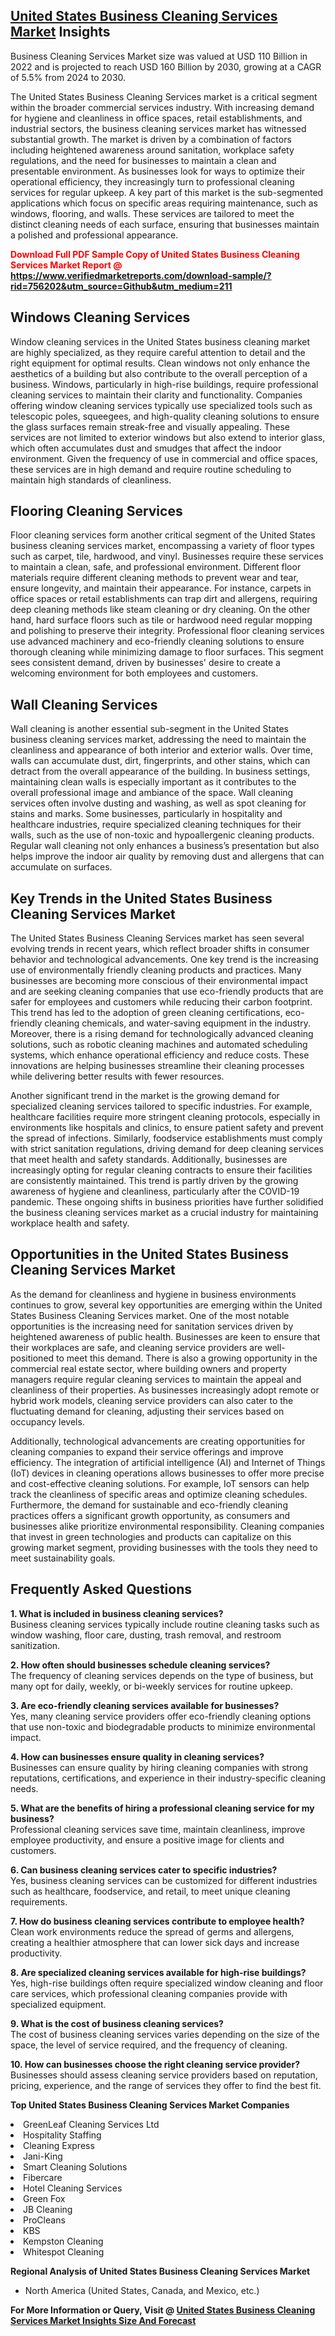 <h2><a href="https://www.verifiedmarketreports.com/download-sample/?rid=756202&amp;utm_source=Github&amp;utm_medium=211" target="_blank">United States Business Cleaning Services Market</a> Insights</h2><p>Business Cleaning Services Market size was valued at USD 110 Billion in 2022 and is projected to reach USD 160 Billion by 2030, growing at a CAGR of 5.5% from 2024 to 2030.</p><p><p>The United States Business Cleaning Services market is a critical segment within the broader commercial services industry. With increasing demand for hygiene and cleanliness in office spaces, retail establishments, and industrial sectors, the business cleaning services market has witnessed substantial growth. The market is driven by a combination of factors including heightened awareness around sanitation, workplace safety regulations, and the need for businesses to maintain a clean and presentable environment. As businesses look for ways to optimize their operational efficiency, they increasingly turn to professional cleaning services for regular upkeep. A key part of this market is the sub-segmented applications which focus on specific areas requiring maintenance, such as windows, flooring, and walls. These services are tailored to meet the distinct cleaning needs of each surface, ensuring that businesses maintain a polished and professional appearance. <strong><p><span class=""><span style="color: #ff0000;"><strong>Download Full PDF Sample Copy of United States Business Cleaning Services Market Report</strong> @ </span><a href="https://www.verifiedmarketreports.com/download-sample/?rid=756202&amp;utm_source=Github&amp;utm_medium=211" target="_blank">https://www.verifiedmarketreports.com/download-sample/?rid=756202&amp;utm_source=Github&amp;utm_medium=211</a></span></p></strong></p><h2>Windows Cleaning Services</h2><p>Window cleaning services in the United States business cleaning market are highly specialized, as they require careful attention to detail and the right equipment for optimal results. Clean windows not only enhance the aesthetics of a building but also contribute to the overall perception of a business. Windows, particularly in high-rise buildings, require professional cleaning services to maintain their clarity and functionality. Companies offering window cleaning services typically use specialized tools such as telescopic poles, squeegees, and high-quality cleaning solutions to ensure the glass surfaces remain streak-free and visually appealing. These services are not limited to exterior windows but also extend to interior glass, which often accumulates dust and smudges that affect the indoor environment. Given the frequency of use in commercial and office spaces, these services are in high demand and require routine scheduling to maintain high standards of cleanliness.</p><h2>Flooring Cleaning Services</h2><p>Floor cleaning services form another critical segment of the United States business cleaning services market, encompassing a variety of floor types such as carpet, tile, hardwood, and vinyl. Businesses require these services to maintain a clean, safe, and professional environment. Different floor materials require different cleaning methods to prevent wear and tear, ensure longevity, and maintain their appearance. For instance, carpets in office spaces or retail establishments can trap dirt and allergens, requiring deep cleaning methods like steam cleaning or dry cleaning. On the other hand, hard surface floors such as tile or hardwood need regular mopping and polishing to preserve their integrity. Professional floor cleaning services use advanced machinery and eco-friendly cleaning solutions to ensure thorough cleaning while minimizing damage to floor surfaces. This segment sees consistent demand, driven by businesses' desire to create a welcoming environment for both employees and customers.</p><h2>Wall Cleaning Services</h2><p>Wall cleaning is another essential sub-segment in the United States business cleaning services market, addressing the need to maintain the cleanliness and appearance of both interior and exterior walls. Over time, walls can accumulate dust, dirt, fingerprints, and other stains, which can detract from the overall appearance of the building. In business settings, maintaining clean walls is especially important as it contributes to the overall professional image and ambiance of the space. Wall cleaning services often involve dusting and washing, as well as spot cleaning for stains and marks. Some businesses, particularly in hospitality and healthcare industries, require specialized cleaning techniques for their walls, such as the use of non-toxic and hypoallergenic cleaning products. Regular wall cleaning not only enhances a business’s presentation but also helps improve the indoor air quality by removing dust and allergens that can accumulate on surfaces.</p><h2>Key Trends in the United States Business Cleaning Services Market</h2><p>The United States Business Cleaning Services market has seen several evolving trends in recent years, which reflect broader shifts in consumer behavior and technological advancements. One key trend is the increasing use of environmentally friendly cleaning products and practices. Many businesses are becoming more conscious of their environmental impact and are seeking cleaning companies that use eco-friendly products that are safer for employees and customers while reducing their carbon footprint. This trend has led to the adoption of green cleaning certifications, eco-friendly cleaning chemicals, and water-saving equipment in the industry. Moreover, there is a rising demand for technologically advanced cleaning solutions, such as robotic cleaning machines and automated scheduling systems, which enhance operational efficiency and reduce costs. These innovations are helping businesses streamline their cleaning processes while delivering better results with fewer resources.</p><p>Another significant trend in the market is the growing demand for specialized cleaning services tailored to specific industries. For example, healthcare facilities require more stringent cleaning protocols, especially in environments like hospitals and clinics, to ensure patient safety and prevent the spread of infections. Similarly, foodservice establishments must comply with strict sanitation regulations, driving demand for deep cleaning services that meet health and safety standards. Additionally, businesses are increasingly opting for regular cleaning contracts to ensure their facilities are consistently maintained. This trend is partly driven by the growing awareness of hygiene and cleanliness, particularly after the COVID-19 pandemic. These ongoing shifts in business priorities have further solidified the business cleaning services market as a crucial industry for maintaining workplace health and safety.</p><h2>Opportunities in the United States Business Cleaning Services Market</h2><p>As the demand for cleanliness and hygiene in business environments continues to grow, several key opportunities are emerging within the United States Business Cleaning Services market. One of the most notable opportunities is the increasing need for sanitation services driven by heightened awareness of public health. Businesses are keen to ensure that their workplaces are safe, and cleaning service providers are well-positioned to meet this demand. There is also a growing opportunity in the commercial real estate sector, where building owners and property managers require regular cleaning services to maintain the appeal and cleanliness of their properties. As businesses increasingly adopt remote or hybrid work models, cleaning service providers can also cater to the fluctuating demand for cleaning, adjusting their services based on occupancy levels.</p><p>Additionally, technological advancements are creating opportunities for cleaning companies to expand their service offerings and improve efficiency. The integration of artificial intelligence (AI) and Internet of Things (IoT) devices in cleaning operations allows businesses to offer more precise and cost-effective cleaning solutions. For example, IoT sensors can help track the cleanliness of specific areas and optimize cleaning schedules. Furthermore, the demand for sustainable and eco-friendly cleaning practices offers a significant growth opportunity, as consumers and businesses alike prioritize environmental responsibility. Cleaning companies that invest in green technologies and products can capitalize on this growing market segment, providing businesses with the tools they need to meet sustainability goals.</p><h2>Frequently Asked Questions</h2><p><strong>1. What is included in business cleaning services?</strong><br>Business cleaning services typically include routine cleaning tasks such as window washing, floor care, dusting, trash removal, and restroom sanitization.</p><p><strong>2. How often should businesses schedule cleaning services?</strong><br>The frequency of cleaning services depends on the type of business, but many opt for daily, weekly, or bi-weekly services for routine upkeep.</p><p><strong>3. Are eco-friendly cleaning services available for businesses?</strong><br>Yes, many cleaning service providers offer eco-friendly cleaning options that use non-toxic and biodegradable products to minimize environmental impact.</p><p><strong>4. How can businesses ensure quality in cleaning services?</strong><br>Businesses can ensure quality by hiring cleaning companies with strong reputations, certifications, and experience in their industry-specific cleaning needs.</p><p><strong>5. What are the benefits of hiring a professional cleaning service for my business?</strong><br>Professional cleaning services save time, maintain cleanliness, improve employee productivity, and ensure a positive image for clients and customers.</p><p><strong>6. Can business cleaning services cater to specific industries?</strong><br>Yes, business cleaning services can be customized for different industries such as healthcare, foodservice, and retail, to meet unique cleaning requirements.</p><p><strong>7. How do business cleaning services contribute to employee health?</strong><br>Clean work environments reduce the spread of germs and allergens, creating a healthier atmosphere that can lower sick days and increase productivity.</p><p><strong>8. Are specialized cleaning services available for high-rise buildings?</strong><br>Yes, high-rise buildings often require specialized window cleaning and floor care services, which professional cleaning companies provide with specialized equipment.</p><p><strong>9. What is the cost of business cleaning services?</strong><br>The cost of business cleaning services varies depending on the size of the space, the level of service required, and the frequency of cleaning.</p><p><strong>10. How can businesses choose the right cleaning service provider?</strong><br>Businesses should assess cleaning service providers based on reputation, pricing, experience, and the range of services they offer to find the best fit.</p></p><p><strong>Top United States Business Cleaning Services Market Companies</strong></p><div data-test-id=""><p><li>GreenLeaf Cleaning Services Ltd</li><li> Hospitality Staffing</li><li> Cleaning Express</li><li> Jani-King</li><li> Smart Cleaning Solutions</li><li> Fibercare</li><li> Hotel Cleaning Services</li><li> Green Fox</li><li> JB Cleaning</li><li> ProCleans</li><li> KBS</li><li> Kempston Cleaning</li><li> Whitespot Cleaning</li></p><div><strong>Regional Analysis of&nbsp;United States Business Cleaning Services Market</strong></div><ul><li dir="ltr"><p dir="ltr">North America&nbsp;(United States, Canada, and Mexico, etc.)</p></li></ul><p><strong>For More Information or Query, Visit @&nbsp;</strong><strong><a href="https://www.verifiedmarketreports.com/product/business-cleaning-services-market/?utm_source=Github&amp;utm_medium=211" target="_blank">United States Business Cleaning Services Market Insights Size And Forecast</a></strong></p></div>

